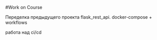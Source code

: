 #Work on Course

Переделка предыдущего проекта flask_rest_api.
docker-compose + workflows

работа над ci/cd
